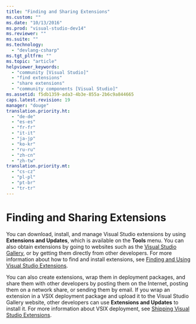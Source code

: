 ```yaml
---
title: "Finding and Sharing Extensions"
ms.custom: ""
ms.date: "10/13/2016"
ms.prod: "visual-studio-dev14"
ms.reviewer: ""
ms.suite: ""
ms.technology: 
  - "devlang-csharp"
ms.tgt_pltfrm: ""
ms.topic: "article"
helpviewer_keywords: 
  - "community [Visual Studio]"
  - "find extensions"
  - "share extensions"
  - "community components [Visual Studio]"
ms.assetid: f5db1359-ada3-4b3e-855a-2b6c9a844665
caps.latest.revision: 19
manager: "douge"
translation.priority.ht: 
  - "de-de"
  - "es-es"
  - "fr-fr"
  - "it-it"
  - "ja-jp"
  - "ko-kr"
  - "ru-ru"
  - "zh-cn"
  - "zh-tw"
translation.priority.mt: 
  - "cs-cz"
  - "pl-pl"
  - "pt-br"
  - "tr-tr"
---
```

# Finding and Sharing Extensions
You can download, install, and manage Visual Studio extensions by using **Extensions and Updates**, which is available on the **Tools** menu. You can also obtain extensions by going to websites such as the [Visual Studio Gallery](http://go.microsoft.com/fwlink/?LinkID=123847), or by getting them directly from other developers. For more information about how to find and install extensions, see [Finding and Using Visual Studio Extensions](../ide/finding-and-using-visual-studio-extensions.md).  
  
 You can also create extensions, wrap them in deployment packages, and share them with other developers by posting them on the Internet, posting them on a network share, or sending them by email. If you wrap an extension in a VSIX deployment package and upload it to the Visual Studio Gallery website, other developers can use **Extensions and Updates** to install it. For more information about VSIX deployment, see [Shipping Visual Studio Extensions](../extensibility/shipping-visual-studio-extensions.md).